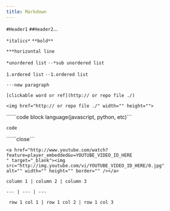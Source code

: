 ```yaml
---
title: Markdown
---
```



```#Header1``` ```##Header2```...



```*italics*``` ```**bold**```



```***horizontal line```



```*unordered list``` ```⋅⋅*sub unordered list```  



```1.ordered list``` ```⋅⋅1.ordered list```



```⋅⋅⋅new paragraph```



```[clickable word or ref](http:// or repo file ./)```



```<img href="http:// or repo file ./" width="" height="">```



``````code block language(javascript, python, etc)``` 

```code```

``````close```



```
<a href="http://www.youtube.com/watch?feature=player_embedded&v=YOUTUBE_VIDEO_ID_HERE
" target="_blank"><img src="http://img.youtube.com/vi/YOUTUBE_VIDEO_ID_HERE/0.jpg" 
alt="" width="" height="" border="" /></a>
```



```column 1 | column 2 | column 3```

```--- | --- | --- ```

``` row 1 col 1 | row 1 col 2 | row 1 col 3```

